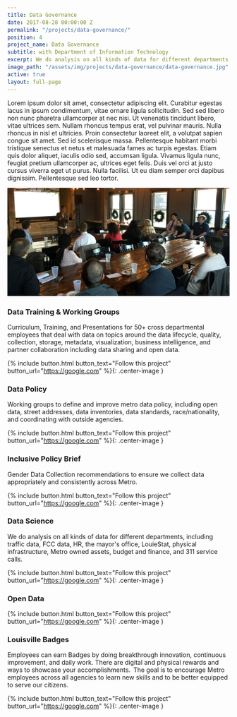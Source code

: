 ```yaml
---
title: Data Governance
date: 2017-08-28 00:00:00 Z
permalink: "/projects/data-governance/"
position: 4
project_name: Data Governance
subtitle: with Department of Information Technology
excerpt: We do analysis on all kinds of data for different departments, including traffic data, FCC data, HR, the mayor's office, LouieStat, physical infrastructure, Metro owned assets, budget and finance, and 311 service calls.
image_path: "/assets/img/projects/data-governance/data-governance.jpg"
active: true
layout: full-page
---
```


Lorem ipsum dolor sit amet, consectetur adipiscing elit. Curabitur egestas lacus in ipsum condimentum, vitae ornare ligula sollicitudin. Sed sed libero non nunc pharetra ullamcorper at nec nisi. Ut venenatis tincidunt libero, vitae ultrices sem. Nullam rhoncus tempus erat, vel pulvinar mauris. Nulla rhoncus in nisl et ultricies. Proin consectetur laoreet elit, a volutpat sapien congue sit amet. Sed id scelerisque massa. Pellentesque habitant morbi tristique senectus et netus et malesuada fames ac turpis egestas. Etiam quis dolor aliquet, iaculis odio sed, accumsan ligula. Vivamus ligula nunc, feugiat pretium ullamcorper ac, ultrices eget felis. Duis vel orci at justo cursus viverra eget ut purus. Nulla facilisi. Ut eu diam semper orci dapibus dignissim. Pellentesque sed leo tortor.

![Data governance year end meeting](/assets/img/projects/data-governance/data-governance-0.jpg)


### Data Training & Working Groups

Curriculum, Training, and Presentations for 50+ cross departmental employees that deal with data on topics around the data lifecycle, quality, collection, storage, metadata, visualization, business intelligence, and partner collaboration including data sharing and open data.

{% include button.html button_text="Follow this project" button_url="https://google.com" %}{: .center-image }

### Data Policy

Working groups to define and improve metro data policy, including open data, street addresses, data inventories, data standards, race/nationality, and coordinating with outside agencies.

{% include button.html button_text="Follow this project" button_url="https://google.com" %}{: .center-image }

### Inclusive Policy Brief

Gender Data Collection recommendations to ensure we collect data appropriately and consistently across Metro.

{% include button.html button_text="Follow this project" button_url="https://google.com" %}{: .center-image }

### Data Science

We do analysis on all kinds of data for different departments, including traffic data, FCC data, HR, the mayor's office, LouieStat, physical infrastructure, Metro owned assets, budget and finance, and 311 service calls.

{% include button.html button_text="Follow this project" button_url="https://google.com" %}{: .center-image }

### Open Data

{% include button.html button_text="Follow this project" button_url="https://google.com" %}{: .center-image }

### Louisville Badges

Employees can earn Badges by doing breakthrough innovation, continuous improvement, and daily work.  There are digital and physical rewards and ways to showcase your accomplishments.  The goal is to encourage Metro employees across all agencies to learn new skills and to be better equipped to serve our citizens.

{% include button.html button_text="Follow this project" button_url="https://google.com" %}{: .center-image }
